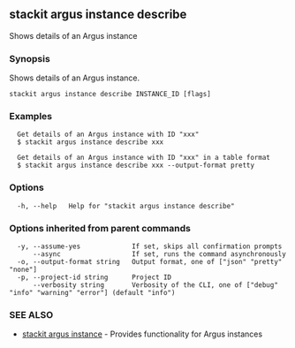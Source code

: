 ## stackit argus instance describe

Shows details of an Argus instance

### Synopsis

Shows details of an Argus instance.

```
stackit argus instance describe INSTANCE_ID [flags]
```

### Examples

```
  Get details of an Argus instance with ID "xxx"
  $ stackit argus instance describe xxx

  Get details of an Argus instance with ID "xxx" in a table format
  $ stackit argus instance describe xxx --output-format pretty
```

### Options

```
  -h, --help   Help for "stackit argus instance describe"
```

### Options inherited from parent commands

```
  -y, --assume-yes             If set, skips all confirmation prompts
      --async                  If set, runs the command asynchronously
  -o, --output-format string   Output format, one of ["json" "pretty" "none"]
  -p, --project-id string      Project ID
      --verbosity string       Verbosity of the CLI, one of ["debug" "info" "warning" "error"] (default "info")
```

### SEE ALSO

* [stackit argus instance](./stackit_argus_instance.md)	 - Provides functionality for Argus instances

